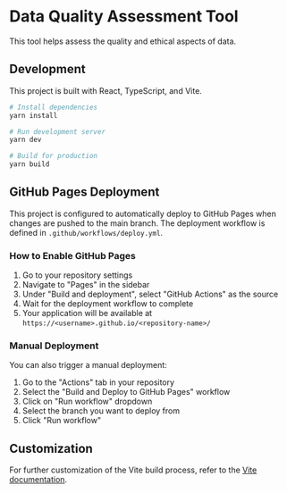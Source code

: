 # Data Quality Assessment Tool

This tool helps assess the quality and ethical aspects of data.

## Development

This project is built with React, TypeScript, and Vite.

```bash
# Install dependencies
yarn install

# Run development server
yarn dev

# Build for production
yarn build
```

## GitHub Pages Deployment

This project is configured to automatically deploy to GitHub Pages when changes are pushed to the main branch. The deployment workflow is defined in `.github/workflows/deploy.yml`.

### How to Enable GitHub Pages

1. Go to your repository settings
2. Navigate to "Pages" in the sidebar
3. Under "Build and deployment", select "GitHub Actions" as the source
4. Wait for the deployment workflow to complete
5. Your application will be available at `https://<username>.github.io/<repository-name>/`

### Manual Deployment

You can also trigger a manual deployment:

1. Go to the "Actions" tab in your repository
2. Select the "Build and Deploy to GitHub Pages" workflow
3. Click on "Run workflow" dropdown
4. Select the branch you want to deploy from
5. Click "Run workflow"

## Customization

For further customization of the Vite build process, refer to the [Vite documentation](https://vitejs.dev/config/).
